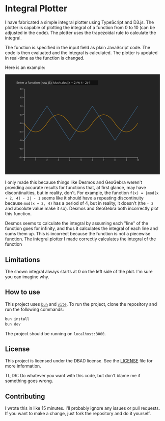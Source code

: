# Integral Plotter

I have fabricated a simple integral plotter using TypeScript and D3.js. The plotter is capable of plotting the integral of a function from 0 to 10 (can be adjusted in the code). The plotter uses the trapezoidal rule to calculate the integral.

The function is specified in the input field as plain JavaScript code. The code is then evaluated and the integral is calculated. The plotter is updated in real-time as the function is changed.

Here is an example:

![plot](image.png)

I only made this because things like Desmos and GeoGebra weren't providing accurate results for functions that, at first glance, may have discontinuities, but in reality, don't. For example, the function `f(x) = |mod(x + 2, 4) - 2| - 1` seems like it should have a repeating discontinuity because `mod(x + 2, 4)` has a period of 4, but in reality, it doesn't (the `- 2` and absolute value make it so). Desmos and GeoGebra both incorrectly plot this function.

Desmos seems to calculate the integral by assuming each "line" of the function goes for infinity, and thus it calculates the integral of each line and sums them up. This is incorrect because the function is not a piecewise function. The integral plotter I made correctly calculates the integral of the function

## Limitations

The shown integral always starts at 0 on the left side of the plot. I'm sure you can imagine why.

## How to use

This project uses [`bun`](https://bun.sh) and [`vite`](https://vitejs.dev/). To run the project, clone the repository and run the following commands:

```bash
bun install
bun dev
```

The project should be running on `localhost:3000`.

## License

This project is licensed under the DBAD license. See the [LICENSE](LICENSE) file for more information.

TL;DR: Do whatever you want with this code, but don't blame me if something goes wrong.

## Contributing

I wrote this in like 15 minutes. I'll probably ignore any issues or pull requests. If you want to make a change, just fork the repository and do it yourself.

